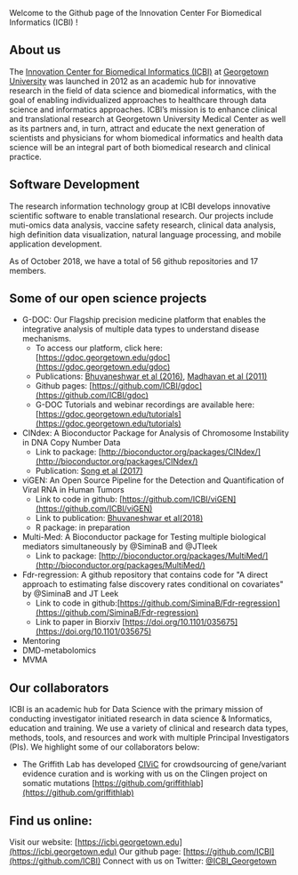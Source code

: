 
Welcome to the Github page of the Innovation Center For Biomedical Informatics (ICBI) !

## About us
The [Innovation Center for Biomedical Informatics (ICBI)](https://icbi.georgetown.edu) at [Georgetown University](https://lombardi.georgetown.edu/Biomedical-Informatics.html) was launched in 2012 as an academic hub for innovative research in the field of data science and biomedical informatics, with the goal of enabling individualized approaches to healthcare through data science and informatics approaches. ICBI’s mission is to enhance clinical and translational research at Georgetown University Medical Center as well as its partners and, in turn, attract and educate the next generation of scientists and physicians for whom biomedical informatics and health data science will be an integral part of both biomedical research and clinical practice. 

## Software Development
The research information technology group at ICBI develops innovative scientific software to enable translational research. Our projects include muti-omics data analysis, vaccine safety research, clinical data analysis, high definition data visualization, natural language processing, and mobile application development. 

As of October 2018, we have a total of 56 github repositories and 17 members. 

## Some of our open science projects
* G-DOC: Our Flagship precision medicine platform that enables the integrative analysis of multiple data types to understand disease mechanisms. 
  * To access our platform, click here: [https://gdoc.georgetown.edu/gdoc](https://gdoc.georgetown.edu/gdoc)
  * Publications: [Bhuvaneshwar et al (2016)](https://www.ncbi.nlm.nih.gov/pubmed/27130330), [Madhavan et al (2011)](https://www.ncbi.nlm.nih.gov/pubmed/21969811)
  * Github pages: [https://github.com/ICBI/gdoc](https://github.com/ICBI/gdoc)
  * G-DOC Tutorials and webinar recordings are available here: [https://gdoc.georgetown.edu/tutorials](https://gdoc.georgetown.edu/tutorials)
* CINdex: A Bioconductor Package for Analysis of Chromosome Instability in DNA Copy Number Data
  * Link to package: [http://bioconductor.org/packages/CINdex/](http://bioconductor.org/packages/CINdex/)
  * Publication: [Song et al (2017)](https://www.ncbi.nlm.nih.gov/pubmed/29343938)
* viGEN: An Open Source Pipeline for the Detection and Quantification of Viral RNA in Human Tumors
  * Link to code in github: [https://github.com/ICBI/viGEN](https://github.com/ICBI/viGEN)
  * Link to publication: [Bhuvaneshwar et al(2018)](https://www.ncbi.nlm.nih.gov/pubmed/29922260)
  * R package: in preparation
* Multi-Med: A Bioconductor package for Testing multiple biological mediators simultaneously by @SiminaB and @JTleek
  * Link to package: [http://bioconductor.org/packages/MultiMed/](http://bioconductor.org/packages/MultiMed/)
* Fdr-regression: A github repository that contains code for "A direct approach to estimating false discovery rates conditional on covariates" by @SiminaB and JT Leek
  * Link to code in github:[https://github.com/SiminaB/Fdr-regression](https://github.com/SiminaB/Fdr-regression)
  * Link to paper in Biorxiv [https://doi.org/10.1101/035675](https://doi.org/10.1101/035675)
* Mentoring
* DMD-metabolomics
* MVMA

## Our collaborators
ICBI is an academic hub for Data Science with the primary mission of conducting investigator initiated research in data science & Informatics, education and training. We use a variety of clinical and research data types, methods, tools, and resources and work with multiple Principal Investigators (PIs). We highlight some of our collaborators below:

* The Griffith Lab has developed [CIViC](https://civicdb.org/home) for crowdsourcing of gene/variant evidence curation and is working with us on the Clingen project on somatic mutations [https://github.com/griffithlab](https://github.com/griffithlab)


## Find us online: 
Visit our website: [https://icbi.georgetown.edu](https://icbi.georgetown.edu) 
Our github page: [https://github.com/ICBI](https://github.com/ICBI)
Connect with us on Twitter: [@ICBI_Georgetown](https://twitter.com/ICBI_Georgetown)
